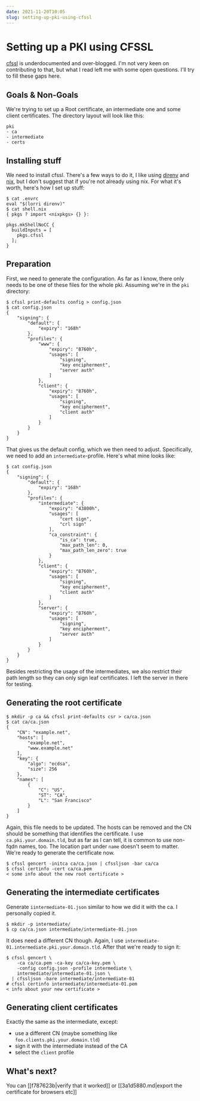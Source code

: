 ```yaml
---
date: 2021-11-20T10:05
slug: setting-up-pki-using-cfssl
---
```

# Setting up a PKI using CFSSL

[cfssl](https://github.com/cloudflare/cfsslhttps://github.com/cloudflare/cfssl) is underdocumented
and over-blogged. I'm not very keen on contributing to that, but what I read left me with some open
questions. I'll try to fill these gaps here.


## Goals & Non-Goals
We're trying to set up a Root certificate, an intermediate one and some client certificates.
The directory layout will look like this:

```
pki
- ca
- intermediate
- certs
```

## Installing stuff
We need to install cfssl. There's a few ways to do it, I like using [direnv](https://direnv.net/)
and [nix](https://nixos.org/download.html), but I don't suggest that if you're not already using
nix. For what it's worth, here's how I set up stuff:

```shell
$ cat .envrc
eval "$(lorri direnv)"
$ cat shell.nix
{ pkgs ? import <nixpkgs> {} }:

pkgs.mkShellNoCC {
  buildInputs = [
    pkgs.cfssl
  ];
}
```

## Preparation

First, we need to generate the configuration. As far as I know, there only needs to be one of these
files for the whole pki. Assuming we're in the `pki` directory:

```shell
$ cfssl print-defaults config > config.json
$ cat config.json
{
    "signing": {
        "default": {
            "expiry": "168h"
        },
        "profiles": {
            "www": {
                "expiry": "8760h",
                "usages": [
                    "signing",
                    "key encipherment",
                    "server auth"
                ]
            },
            "client": {
                "expiry": "8760h",
                "usages": [
                    "signing",
                    "key encipherment",
                    "client auth"
                ]
            }
        }
    }
}
```

That gives us the default config, which we then need to adjust. Specifically, we need to add an
`intermediate`-profile. Here's what mine looks like:

```shell
$ cat config.json
{
    "signing": {
        "default": {
            "expiry": "168h"
        },
        "profiles": {
            "intermediate": {
                "expiry": "43800h",
                "usages": [
                    "cert sign",
                    "crl sign"
                ],
                "ca_constraint": {
                    "is_ca": true,
                    "max_path_len": 0,
                    "max_path_len_zero": true
                }
            },
            "client": {
                "expiry": "8760h",
                "usages": [
                    "signing",
                    "key encipherment",
                    "client auth"
                ]
            },
            "server": {
                "expiry": "8760h",
                "usages": [
                    "signing",
                    "key encipherment",
                    "server auth"
                ]
            }
        }
    }
}
```

Besides restricting the usage of the intermediates, we also restrict their path length so they can
only sign leaf certificates. I left the server in there for testing.

## Generating the root certificate

```shell
$ mkdir -p ca && cfssl print-defaults csr > ca/ca.json
$ cat ca/ca.json
{
    "CN": "example.net",
    "hosts": [
        "example.net",
        "www.example.net"
    ],
    "key": {
        "algo": "ecdsa",
        "size": 256
    },
    "names": [
        {
            "C": "US",
            "ST": "CA",
            "L": "San Francisco"
        }
    ]
}
```

Again, this file needs to be updated. The hosts can be removed and the CN should be something that
identifies the certificate. I use `ca.pki.your.domain.tld`, but as far as I can tell, it is
common to use non-fqdn names, too. The location part under `name` doesn't seem to matter.
We're ready to generate the certificate now.

```shell
$ cfssl gencert -initca ca/ca.json | cfssljson -bar ca/ca
$ cfssl certinfo -cert ca/ca.pem
< some info about the new root certificate >
```

## Generating the intermediate certificates

Generate `iintermediate-01.json` similar to how we did it with the ca. I personally copied it.

```shell
$ mkdir -p intermediate/
$ cp ca/ca.json intermediate/intermediate-01.json
```

It does need a different CN though. Again, I use `intermediate-01.intermediate.pki.your.domain.tld`.
After that we're ready to sign it:

```shell
$ cfssl gencert \
    -ca ca/ca.pem -ca-key ca/ca-key.pem \
    -config config.json -profile intermediate \
    intermediate/intermediate-01.json \
  | cfssljson -bare intermediate/intermediate-01
# cfssl certinfo intermediate/intermediate-01.pem
< info about your new certificate >
```

## Generating client certificates

Exactly the same as the intermediate, except:

* use a different CN (maybe something like `foo.clients.pki.your.domain.tld`)
* sign it with the intermediate instead of the CA
* select the `client` profile

## What's next?

You can [[f787623b|verify that it worked]] or [[3a1d5880.md|export the certificate for browsers etc]]


